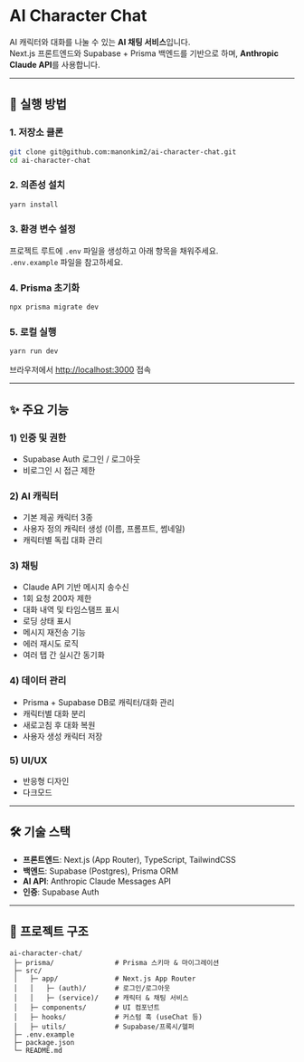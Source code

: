 # AI Character Chat

AI 캐릭터와 대화를 나눌 수 있는 **AI 채팅 서비스**입니다.  
Next.js 프론트엔드와 Supabase + Prisma 백엔드를 기반으로 하며, **Anthropic Claude API**를 사용합니다.

---

## 🚀 실행 방법

### 1. 저장소 클론

```bash
git clone git@github.com:manonkim2/ai-character-chat.git
cd ai-character-chat
```

### 2. 의존성 설치

```bash
yarn install
```

### 3. 환경 변수 설정

프로젝트 루트에 `.env` 파일을 생성하고 아래 항목을 채워주세요.  
`.env.example` 파일을 참고하세요.

### 4. Prisma 초기화

```bash
npx prisma migrate dev
```

### 5. 로컬 실행

```bash
yarn run dev
```

브라우저에서 [http://localhost:3000](http://localhost:3000) 접속

---

## ✨ 주요 기능

### 1) 인증 및 권한

- Supabase Auth 로그인 / 로그아웃
- 비로그인 시 접근 제한

### 2) AI 캐릭터

- 기본 제공 캐릭터 3종
- 사용자 정의 캐릭터 생성 (이름, 프롬프트, 썸네일)
- 캐릭터별 독립 대화 관리

### 3) 채팅

- Claude API 기반 메시지 송수신
- 1회 요청 200자 제한
- 대화 내역 및 타임스탬프 표시
- 로딩 상태 표시
- 메시지 재전송 기능
- 에러 재시도 로직
- 여러 탭 간 실시간 동기화

### 4) 데이터 관리

- Prisma + Supabase DB로 캐릭터/대화 관리
- 캐릭터별 대화 분리
- 새로고침 후 대화 복원
- 사용자 생성 캐릭터 저장

### 5) UI/UX

- 반응형 디자인
- 다크모드

---

## 🛠️ 기술 스택

- **프론트엔드**: Next.js (App Router), TypeScript, TailwindCSS
- **백엔드**: Supabase (Postgres), Prisma ORM
- **AI API**: Anthropic Claude Messages API
- **인증**: Supabase Auth

---

## 📂 프로젝트 구조

```
ai-character-chat/
 ├─ prisma/               # Prisma 스키마 & 마이그레이션
 ├─ src/
 │   ├─ app/              # Next.js App Router
 │   │   ├─ (auth)/       # 로그인/로그아웃
 │   │   ├─ (service)/    # 캐릭터 & 채팅 서비스
 │   ├─ components/       # UI 컴포넌트
 │   ├─ hooks/            # 커스텀 훅 (useChat 등)
 │   ├─ utils/            # Supabase/프록시/헬퍼
 ├─ .env.example
 ├─ package.json
 └─ README.md
```
